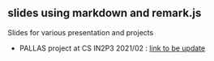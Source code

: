 ## slides using markdown and remark.js
Slides for various presentation and projects

* PALLAS project at CS IN2P3 2021/02 : [link to be update]()
